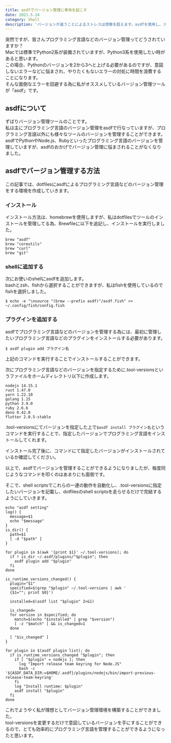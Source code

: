 ```yaml
---
title: asdfでバージョン管理に革命を起こす
date: 2021.5.14
category: Shell
description: 'バージョンが違うことによるストレスは想像を超えます。asdfを使用し、ストレスのない開発環境を構築しましょう。'
---
```


突然ですが、皆さんプログラミング言語などのバージョン管理ってどうされていますか？  
Macでは標準でPython2系が装備されていますが、Python3系を使用したい時があると思います。  
この場合、Pythonのバージョンを2から3へと上げる必要があるのですが、意図しないエラーなどに悩まされ、やりたくもないエラーの対処に時間を浪費することになります。  
そんな面倒なエラーを回避する為に私がオススメしているバージョン管理ツールが「asdf」です。  

## asdfについて
ずばりバージョン管理ツールのことです。  
私は主にプログラミング言語のバージョン管理をasdfで行なっていますが、プログラミング言語以外にも様々なツールのバージョンを管理することができます。  
asdfでPythonやNode.js、Rubyといったプログラミング言語のバージョンを管理していますが、asdfのおかげでバージョン管理に悩まされることがなくなりました。

## asdfでバージョン管理する方法
この記事では、dotfilesにasdfによるプログラミング言語などのバージョン管理をする環境を作成していきます。  

### インストール
インストール方法は、homebrewを使用しますが、私はdotfilesでツールのインストールを管理してる為、Brewfileに以下を追記し、インストールを実行しました。

``` shell
brew "asdf"
brew "coreutils"
brew "curl"
brew "git"
```


### shellに追加する
次にお使いのshellにasdfを追加します。  
bashとzsh、fishから選択することができますが、私はfishを使用しているのでfishを選択しました。

```
$ echo -e "\nsource "(brew --prefix asdf)"/asdf.fish" >> ~/.config/fish/config.fish
```

### プラグインを追加する
asdfでプログラミング言語などのバージョンを管理する為には、最初に管理したいプログラミング言語などのプラグインをインストールする必要があります。  

```
$ asdf plugin add プラグイン名
```
上記のコマンドを実行することでインストールすることができます。

次にプログラミング言語などのバージョンを指定するために.tool-versionsというファイルをホームディレクトリ以下に作成します。

```
nodejs 14.15.1
rust 1.47.0
yarn 1.22.10
golang 1.15
python 3.9.0
ruby 2.6.6
deno 0.42.0
flutter 2.0.5-stable
```

.tool-versionsにてバージョンを指定した上で`$asdf install プラグイン名`というコマンドを実行することで、指定したバージョンでプログラミング言語をインストールしてくれます。

インストール完了後に、コマンドにて指定したバージョンがインストールされているか確認してください。

以上で、asdfでバージョンを管理することができるようになりましたが、毎度同じようなコマンドを叩くのはあまりにも面倒です。  

そこで、shell scriptsでこれらの一連の動作を自動化し、.tool-versionsに指定したいバージョンを記載し、dotfilesのshell scriptsを走らせるだけで完結するようにしていきます。

``` shell
echo "asdf setting"
log() {
  message=$1
  echo "$message"
}
is_dir() {
  path=$1
  [ -d "$path" ]
}

for plugin in $(awk '{print $1}' ~/.tool-versions); do
  if ! is_dir ~/.asdf/plugins/"$plugin"; then
    asdf plugin add "$plugin"
  fi
done

is_runtime_versions_changed() {
  plugin="$1"
  specified=$(grep "$plugin" ~/.tool-versions | awk '
  {$1=""; print $0}')

  installed=$(asdf list "$plugin" 2>&1)

  is_changed=
  for version in $specified; do
    match=$(echo "$installed" | grep "$version")
    [ -z "$match" ] && is_changed=1
  done

  [ "$is_changed" ]
}

for plugin in $(asdf plugin list); do
  if is_runtime_versions_changed "$plugin"; then
    if [ "$plugin" = nodejs ]; then
      log "Import release team keyring for Node.JS"
      bash -c '${ASDF_DATA_DIR:=$HOME/.asdf}/plugins/nodejs/bin/import-previous-release-team-keyring'
    fi
    log "Install runtime: $plugin"
    asdf install "$plugin"
  fi
done
```

これでようやく私が理想としてバージョン管理環境を構築することができました。  
tool-versionsを変更するだけで意図しているバージョンを手にすることができるので、とても効率的にプログラミング言語を管理することができるようになったと思います。  


